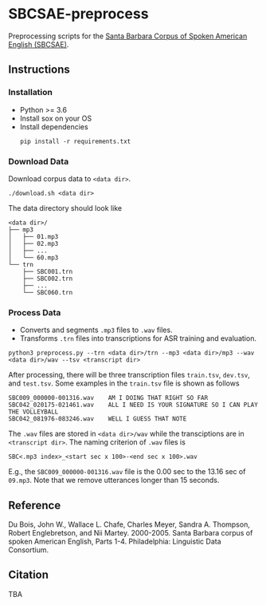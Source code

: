 # SBCSAE-preprocess
Preprocessing scripts for the [Santa Barbara Corpus of Spoken American English (SBCSAE)](https://www.linguistics.ucsb.edu/research/santa-barbara-corpus).

## Instructions

### Installation
- Python >= 3.6
- Install sox on your OS
- Install dependencies
    ```
    pip install -r requirements.txt
    ```

### Download Data
Download corpus data to `<data dir>`.
```
./download.sh <data dir>
```
The data directory should look like
```
<data dir>/
├── mp3
│   ├── 01.mp3
│   ├── 02.mp3
│   ├── ...
│   └── 60.mp3
└── trn
    ├── SBC001.trn
    ├── SBC002.trn
    ├── ...
    └── SBC060.trn
```

### Process Data
- Converts and segments `.mp3` files to `.wav` files.
- Transforms `.trn` files into transcriptions for ASR training and evaluation.

```
python3 preprocess.py --trn <data dir>/trn --mp3 <data dir>/mp3 --wav <data dir>/wav --tsv <transcript dir>
```
After processing, there will be three transcription files `train.tsv`, `dev.tsv`, and `test.tsv`. Some examples in the `train.tsv` file is shown as follows
```
SBC009_000000-001316.wav    AM I DOING THAT RIGHT SO FAR
SBC042_020175-021461.wav    ALL I NEED IS YOUR SIGNATURE SO I CAN PLAY THE VOLLEYBALL
SBC042_081976-083246.wav    WELL I GUESS THAT NOTE
```
The `.wav` files are stored in `<data dir>/wav` while the transciptions are in `<transcript dir>`. The naming criterion of `.wav` files is 
```
SBC<.mp3 index>_<start sec x 100>-<end sec x 100>.wav
```
E.g., the `SBC009_000000-001316.wav` file is the 0.00 sec to the 13.16 sec of `09.mp3`. Note that we remove utterances longer than 15 seconds.

## Reference
Du Bois, John W., Wallace L. Chafe, Charles Meyer, Sandra A. Thompson, Robert Englebretson, and Nii Martey. 2000-2005. Santa Barbara corpus of spoken American English, Parts 1-4. Philadelphia: Linguistic Data Consortium.

## Citation
TBA
